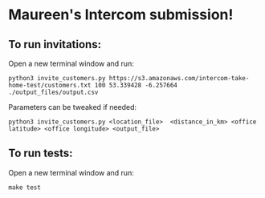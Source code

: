 # Maureen's Intercom submission!

## To run invitations:
Open a new terminal window and run:  

```python3 invite_customers.py https://s3.amazonaws.com/intercom-take-home-test/customers.txt 100 53.339428 -6.257664 ./output_files/output.csv```

Parameters can be tweaked if needed:

```python3 invite_customers.py <location_file>  <distance_in_km> <office latitude> <office longitude> <output_file>```

## To run tests:
Open a new terminal window and run:  

```make test```